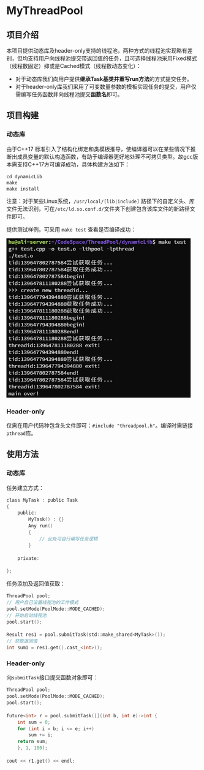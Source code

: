 # MyThreadPool
## 项目介绍
本项目提供动态库及header-only支持的线程池，两种方式的线程池实现略有差别，但均支持用户向线程池提交带返回值的任务，且可选择线程池采用Fixed模式（线程数固定）抑或是Cached模式（线程数动态变化）：
* 对于动态库我们向用户提供**继承Task基类并重写run方法**的方式提交任务。
* 对于header-only库我们采用了可变数量参数的模板实现任务的提交，用户仅需编写任务函数并向线程池提交**函数名**即可。

## 项目构建

### 动态库
由于C++17 标准引入了结构化绑定和类模板推导，使编译器可以在某些情况下推断出成员变量的默认构造函数，有助于编译器更好地处理不可拷贝类型。故gcc版本需支持C++17方可编译成功，具体构建方法如下：

```shell
cd dynamicLib
make
make install
```

注意：对于某些Linux系统，`/usr/local/[lib|include]` 路径下的自定义头、库文件无法识别，可在`/etc/ld.so.conf.d/`文件夹下创建包含该库文件的新路径文件即可。

提供测试样例，可采用 `make test` 查看是否编译成功：

![alt text](img/test.png)

### Header-only
仅需在用户代码种包含头文件即可：`#include "threadpool.h"`。编译时需链接`pthread`库。

## 使用方法
### 动态库
任务建立方式：

```c
class MyTask : public Task
{
    public:
        MyTask() : {}
        Any run()
        {
            // 此处可自行编写任务逻辑
        }

    private:

};
```

任务添加及返回值获取：

```c
ThreadPool pool;
// 用户自己设置线程池的工作模式
pool.setMode(PoolMode::MODE_CACHED);
// 开始启动线程池
pool.start();

Result res1 = pool.submitTask(std::make_shared<MyTask>());
// 获取返回值
int sum1 = res1.get().cast_<int>();
```

### Header-only
向`submitTask`接口提交函数对象即可：
```c
ThreadPool pool;
pool.setMode(PoolMode::MODE_CACHED);
pool.start();

future<int> r = pool.submitTask([](int b, int e)->int {
    int sum = 0;
    for (int i = b; i <= e; i++)
        sum += i;
    return sum;
    }, 1, 100);

cout << r1.get() << endl;
```
